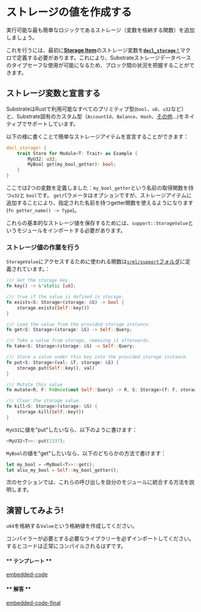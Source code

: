 ストレージの値を作成する
===
実行可能な最も簡単なロジックであるストレージ（変数を格納する関数）を追加しましょう。

これを行うには、最初に[**Storage Item**](https://substrate.dev/docs/en/overview/glossary#storage-items)のストレージ変数を[**`decl_storage！`**](https://substrate.dev/rustdocs/v1.0/srml_support_procedural/macro.decl_storage.html)マクロで定義する必要があります。これにより、Substrateストレージデータベースのタイプセーフな使用が可能になるため、ブロック間の状況を把握することができます。

## ストレージ変数と宣言する

SubstrateはRustで利用可能なすべてのプリミティブ型(`bool`、`u8`、`u32`など）と、Substrate固有のカスタム型（`AccountId`、`Balance`、`Hash`、[その他](https://polkadot.js.org/api/types/)...)をネイティブでサポートしています。

以下の様に書くことで簡単なストレージアイテムを宣言することができます：

```rust
decl_storage! {
    trait Store for Module<T: Trait> as Example {
        MyU32: u32;
        MyBool get(my_bool_getter): bool;
    }
}
```

ここでは2つの変数を定義しました：`my_bool_getter`という名前の取得関数を持つ`u32`と `bool`です。 `get`パラメータはオプションですが、ストレージアイテムに追加することにより、指定された名前を持つgetter関数を使えるようになります(`fn getter_name() -> Type`)。

これらの基本的なストレージ値を保存するためには、`support::StorageValue`というモジュールをインポートする必要があります。

### ストレージ値の作業を行う

`StorageValue`にアクセスするために使われる関数は[`srml/support`フォルダ](https://github.com/paritytech/substrate/blob/master/srml/support/src/storage/generator.rs#L98)に定義されています。：

```rust
/// Get the storage key.
fn key() -> &'static [u8];

/// true if the value is defined in storage.
fn exists<S: Storage>(storage: &S) -> bool {
    storage.exists(Self::key())
}

/// Load the value from the provided storage instance.
fn get<S: Storage>(storage: &S) -> Self::Query;

/// Take a value from storage, removing it afterwards.
fn take<S: Storage>(storage: &S) -> Self::Query;

/// Store a value under this key into the provided storage instance.
fn put<S: Storage>(val: &T, storage: &S) {
    storage.put(Self::key(), val)
}

/// Mutate this value
fn mutate<R, F: FnOnce(&mut Self::Query) -> R, S: Storage>(f: F, storage: &S) -> R;

/// Clear the storage value.
fn kill<S: Storage>(storage: &S) {
    storage.kill(Self::key())
}
```

`MyU32`に値を"put"したいなら、以下のように書けます：

```rust
<MyU32<T>>::put(1337);
```

`MyBool`の値を"get"したいなら、以下のどちらかの方法で書けます：

```rust
let my_bool = <MyBool<T>>::get();
let also_my_bool = Self::my_bool_getter();
```

次のセクションでは、これらの呼び出しを自分のモジュールに統合する方法を説明します。

## 演習してみよう!

`u64`を格納する`Value`という格納値を作成してください。

コンパイラーが必要とする必要なライブラリーを必ずインポートしてください。するとコードは正常にコンパイルされるはずです。

<!-- tabs:start -->

#### ** テンプレート **

[embedded-code](../../1/assets/1.2-template.rs ':include :type=code embed-template')

#### ** 解答 **

[embedded-code-final](../../1/assets/1.2-finished-code.rs ':include :type=code embed-final')

<!-- tabs:end -->
